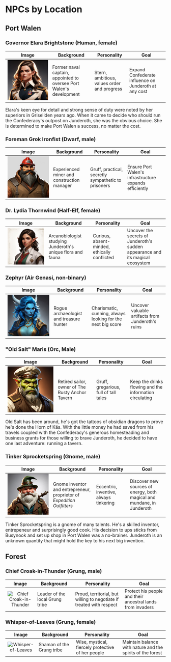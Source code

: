 # NPCs by Location

## Port Walen

### Governor Elara Brightstone (Human, female)

|                   Image                   | Background                                                          | Personality                                 | Goal                                                  |
| :---------------------------------------: | ------------------------------------------------------------------- | ------------------------------------------- | ----------------------------------------------------- |
| ![Elara Brightstone](./images/elara.webp) | Former naval captain, appointed to oversee Port Walen's development | Stern, ambitious, values order and progress | Expand Confederate influence on Junderoth at any cost |

Elara's keen eye for detail and strong sense of duty were noted by her superiors
in Grisellden years ago. When it came to decide who should run the Confederacy's
outpost on Junderoth, she was the obvious choice. She is determined to make Port
Walen a success, no matter the cost.

### Foreman Grok Ironfist (Dwarf, male)

|                Image                 | Background                                 | Personality                                         | Goal                                                   |
| :----------------------------------: | ------------------------------------------ | --------------------------------------------------- | ------------------------------------------------------ |
| ![Grok Ironfist](./images/grok.webp) | Experienced miner and construction manager | Gruff, practical, secretly sympathetic to prisoners | Ensure Port Walen's infrastructure expands efficiently |

### Dr. Lydia Thornwind (Half-Elf, female)

|                  Image                  | Background                                                  | Personality                                  | Goal                                                                           |
| :-------------------------------------: | ----------------------------------------------------------- | -------------------------------------------- | ------------------------------------------------------------------------------ |
| ![Lydia Thornwind](./images/lydia.webp) | Arcanobiologist studying Junderoth's unique flora and fauna | Curious, absent-minded, ethically conflicted | Uncover the secrets of Junderoth's sudden appearance and its magical ecosystem |

### Zephyr (Air Genasi, non-binary)

|              Image              | Background                              | Personality                                                 | Goal                                              |
| :-----------------------------: | --------------------------------------- | ----------------------------------------------------------- | ------------------------------------------------- |
| ![Zephyr](./images/zephyr.webp) | Rogue archaeologist and treasure hunter | Charismatic, cunning, always looking for the next big score | Uncover valuable artifacts from Junderoth's ruins |

### "Old Salt" Maris (Orc, Male)

|                Image                | Background                                       | Personality                           | Goal                                                    |
| :---------------------------------: | ------------------------------------------------ | ------------------------------------- | ------------------------------------------------------- |
| ![Old Salt](./images/old-salt.webp) | Retired sailor, owner of The Rusty Anchor Tavern | Gruff, gregarious, full of tall tales | Keep the drinks flowing and the information circulating |

Old Salt has been around, he's got the tattoos of obsidian dragons to prove he's
done the Horn of Käs. With the little money he had saved from his travels
coupled with the Confederacy's generous homesteading and business grants for
those willing to brave Junderoth, he decided to have one last adventure: running
a tavern.

### Tinker Sprocketspring (Gnome, male)

|                     Image                      | Background                                                             | Personality                            | Goal                                                                   |
| :--------------------------------------------: | ---------------------------------------------------------------------- | -------------------------------------- | ---------------------------------------------------------------------- |
| ![Tinker Sprocketspring](./images/tinker.webp) | Gnome inventor and entrepreneur, proprietor of _Expedition Outfitters_ | Eccentric, inventive, always tinkering | Discover new sources of energy, both magical and mundane, in Junderoth |

Tinker Sprocketspring is a gnome of many talents. He's a skilled inventor,
entrepeneur and surprisingly good cook. His decision to ups sticks from Busynook
and set up shop in Port Walen was a no-brainer. Junderoth is an unknown quantity
that might hold the key to his next big invention.

## Forest

### Chief Croak-in-Thunder (Grung, male)

|                     Image                      | Background                      | Personality                                                          | Goal                                                       |
| :--------------------------------------------: | ------------------------------- | -------------------------------------------------------------------- | ---------------------------------------------------------- |
| ![Chief Croak-in-Thunder](./images/croak.webp) | Leader of the local Grung tribe | Proud, territorial, but willing to negotiate if treated with respect | Protect his people and their ancestral lands from invaders |

### Whisper-of-Leaves (Grung, female)

|                    Image                    | Background                | Personality                                       | Goal                                                       |
| :-----------------------------------------: | ------------------------- | ------------------------------------------------- | ---------------------------------------------------------- |
| ![Whisper-of-Leaves](./images/whisper.webp) | Shaman of the Grung tribe | Wise, mystical, fiercely protective of her people | Maintain balance with nature and the spirits of the forest |

